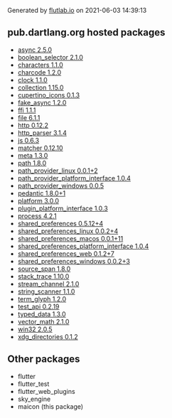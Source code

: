 Generated by [flutlab.io](https://flutlab.io) on 2021-06-03 14:39:13


## pub.dartlang.org hosted packages

 - [async 2.5.0](https://pub.dartlang.org/packages/async/versions/2.5.0)
 - [boolean_selector 2.1.0](https://pub.dartlang.org/packages/boolean_selector/versions/2.1.0)
 - [characters 1.1.0](https://pub.dartlang.org/packages/characters/versions/1.1.0)
 - [charcode 1.2.0](https://pub.dartlang.org/packages/charcode/versions/1.2.0)
 - [clock 1.1.0](https://pub.dartlang.org/packages/clock/versions/1.1.0)
 - [collection 1.15.0](https://pub.dartlang.org/packages/collection/versions/1.15.0)
 - [cupertino_icons 0.1.3](https://pub.dartlang.org/packages/cupertino_icons/versions/0.1.3)
 - [fake_async 1.2.0](https://pub.dartlang.org/packages/fake_async/versions/1.2.0)
 - [ffi 1.1.1](https://pub.dartlang.org/packages/ffi/versions/1.1.1)
 - [file 6.1.1](https://pub.dartlang.org/packages/file/versions/6.1.1)
 - [http 0.12.2](https://pub.dartlang.org/packages/http/versions/0.12.2)
 - [http_parser 3.1.4](https://pub.dartlang.org/packages/http_parser/versions/3.1.4)
 - [js 0.6.3](https://pub.dartlang.org/packages/js/versions/0.6.3)
 - [matcher 0.12.10](https://pub.dartlang.org/packages/matcher/versions/0.12.10)
 - [meta 1.3.0](https://pub.dartlang.org/packages/meta/versions/1.3.0)
 - [path 1.8.0](https://pub.dartlang.org/packages/path/versions/1.8.0)
 - [path_provider_linux 0.0.1+2](https://pub.dartlang.org/packages/path_provider_linux/versions/0.0.1+2)
 - [path_provider_platform_interface 1.0.4](https://pub.dartlang.org/packages/path_provider_platform_interface/versions/1.0.4)
 - [path_provider_windows 0.0.5](https://pub.dartlang.org/packages/path_provider_windows/versions/0.0.5)
 - [pedantic 1.8.0+1](https://pub.dartlang.org/packages/pedantic/versions/1.8.0+1)
 - [platform 3.0.0](https://pub.dartlang.org/packages/platform/versions/3.0.0)
 - [plugin_platform_interface 1.0.3](https://pub.dartlang.org/packages/plugin_platform_interface/versions/1.0.3)
 - [process 4.2.1](https://pub.dartlang.org/packages/process/versions/4.2.1)
 - [shared_preferences 0.5.12+4](https://pub.dartlang.org/packages/shared_preferences/versions/0.5.12+4)
 - [shared_preferences_linux 0.0.2+4](https://pub.dartlang.org/packages/shared_preferences_linux/versions/0.0.2+4)
 - [shared_preferences_macos 0.0.1+11](https://pub.dartlang.org/packages/shared_preferences_macos/versions/0.0.1+11)
 - [shared_preferences_platform_interface 1.0.4](https://pub.dartlang.org/packages/shared_preferences_platform_interface/versions/1.0.4)
 - [shared_preferences_web 0.1.2+7](https://pub.dartlang.org/packages/shared_preferences_web/versions/0.1.2+7)
 - [shared_preferences_windows 0.0.2+3](https://pub.dartlang.org/packages/shared_preferences_windows/versions/0.0.2+3)
 - [source_span 1.8.0](https://pub.dartlang.org/packages/source_span/versions/1.8.0)
 - [stack_trace 1.10.0](https://pub.dartlang.org/packages/stack_trace/versions/1.10.0)
 - [stream_channel 2.1.0](https://pub.dartlang.org/packages/stream_channel/versions/2.1.0)
 - [string_scanner 1.1.0](https://pub.dartlang.org/packages/string_scanner/versions/1.1.0)
 - [term_glyph 1.2.0](https://pub.dartlang.org/packages/term_glyph/versions/1.2.0)
 - [test_api 0.2.19](https://pub.dartlang.org/packages/test_api/versions/0.2.19)
 - [typed_data 1.3.0](https://pub.dartlang.org/packages/typed_data/versions/1.3.0)
 - [vector_math 2.1.0](https://pub.dartlang.org/packages/vector_math/versions/2.1.0)
 - [win32 2.0.5](https://pub.dartlang.org/packages/win32/versions/2.0.5)
 - [xdg_directories 0.1.2](https://pub.dartlang.org/packages/xdg_directories/versions/0.1.2)

## Other packages

 - flutter
 - flutter_test
 - flutter_web_plugins
 - sky_engine
 - maicon (this package)

